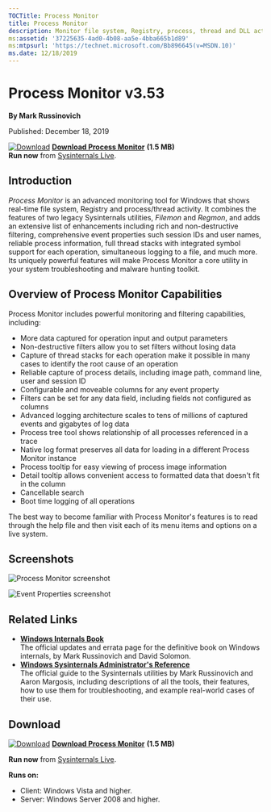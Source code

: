 ```yaml
--- 
TOCTitle: Process Monitor
title: Process Monitor
description: Monitor file system, Registry, process, thread and DLL activity in real-time.
ms:assetid: '37225635-4ad0-4b08-aa5e-4bba665b1d89'
ms:mtpsurl: 'https://technet.microsoft.com/Bb896645(v=MSDN.10)'
ms.date: 12/18/2019
---
```


Process Monitor v3.53
=====================

**By Mark Russinovich**

Published: December 18, 2019

[![Download](/media/landing/sysinternals/download_sm.png)](https://download.sysinternals.com/files/ProcessMonitor.zip) [**Download Process Monitor**](https://download.sysinternals.com/files/ProcessMonitor.zip) **(1.5 MB)**  
**Run now** from [Sysinternals Live](https://live.sysinternals.com/Procmon.exe).


Introduction
------------

*Process Monitor* is an advanced monitoring tool for Windows that shows
real-time file system, Registry and process/thread activity. It combines
the features of two legacy Sysinternals utilities, *Filemon* and
*Regmon*, and adds an extensive list of enhancements including rich and
non-destructive filtering, comprehensive event properties such session
IDs and user names, reliable process information, full thread stacks
with integrated symbol support for each operation, simultaneous logging
to a file, and much more. Its uniquely powerful features will make
Process Monitor a core utility in your system troubleshooting and
malware hunting toolkit.  

## Overview of Process Monitor Capabilities

Process Monitor includes powerful monitoring and filtering capabilities,
including:

-   More data captured for operation input and output parameters
-   Non-destructive filters allow you to set filters without losing data
-   Capture of thread stacks for each operation make it possible in many
    cases to identify the root cause of an operation
-   Reliable capture of process details, including image path, command
    line, user and session ID
-   Configurable and moveable columns for any event property
-   Filters can be set for any data field, including fields not
    configured as columns
-   Advanced logging architecture scales to tens of millions of captured
    events and gigabytes of log data
-   Process tree tool shows relationship of all processes referenced in
    a trace
-   Native log format preserves all data for loading in a different
    Process Monitor instance
-   Process tooltip for easy viewing of process image information
-   Detail tooltip allows convenient access to formatted data that
    doesn't fit in the column
-   Cancellable search
-   Boot time logging of all operations

The best way to become familiar with Process Monitor's features is to
read through the help file and then visit each of its menu items and
options on a live system.  


## Screenshots

![Process Monitor screenshot](/media/landing/sysinternals/procmon-main.gif)  

![Event Properties screenshot](/media/landing/sysinternals/procmon-proc.gif)  

## Related Links

- [**Windows Internals Book**  
  ](~/learn/windows-internals.md)The
  official updates and errata page for the definitive book on Windows
  internals, by Mark Russinovich and David Solomon.
- [**Windows Sysinternals Administrator's Reference**  
  ](~/learn/troubleshooting-book.md)The
  official guide to the Sysinternals utilities by Mark Russinovich and
  Aaron Margosis, including descriptions of all the tools, their
  features, how to use them for troubleshooting, and example
  real-world cases of their use.

## Download 

[![Download](/media/landing/sysinternals/download_sm.png)](https://download.sysinternals.com/files/ProcessMonitor.zip) [**Download Process Monitor**](https://download.sysinternals.com/files/ProcessMonitor.zip) **(1.5 MB)**

**Run now** from [Sysinternals Live](https://live.sysinternals.com/Procmon.exe).

**Runs on:**

-   Client: Windows Vista and higher.
-   Server: Windows Server 2008 and higher.
